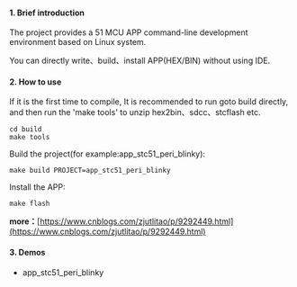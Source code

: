 #### 1. Brief introduction

The project provides a 51 MCU APP command-line development environment based on Linux system.

You can directly write、build、install APP(HEX/BIN) without using IDE.


#### 2. How to use

If it is the first time to compile, It is recommended to run goto build directly, and then run the 'make tools' to unzip hex2bin、sdcc、stcflash etc.

	cd build
	make tools

Build the project(for example:app_stc51_peri_blinky):

    make build PROJECT=app_stc51_peri_blinky

Install the APP:

    make flash
	

**more：**[https://www.cnblogs.com/zjutlitao/p/9292449.html](https://www.cnblogs.com/zjutlitao/p/9292449.html)


#### 3. Demos

- app_stc51_peri_blinky


